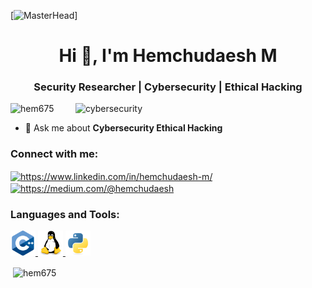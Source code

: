 [![MasterHead](https://www.simplilearn.com/ice9/free_resources_article_thumb/The_Top20Cybersecurity_Terms_You_Need_to_Know.jpg)]
<h1 align="center">Hi 👋, I'm Hemchudaesh M</h1>
<h3 align="center">Security Researcher | Cybersecurity | Ethical Hacking</h3>
<img align="right" alt="cybersecurity" width="400" src="https://seela.io/wp-content/uploads/2023/06/Julia_de_Seela_an_illustration_for_a_course_about_reverse_engin_293a3ec5-071d-4ea5-a1ca-a80c9dfb8f4c-1024x574.png">

<p align="left"> <img src="https://komarev.com/ghpvc/?username=hem675&label=Profile%20views&color=0e75b6&style=flat" alt="hem675" /> </p>

- 💬 Ask me about **Cybersecurity Ethical Hacking**

<h3 align="left">Connect with me:</h3>
<p align="left">
<a href="https://linkedin.com/in/https://www.linkedin.com/in/hemchudaesh-m/" target="blank"><img align="center" src="https://raw.githubusercontent.com/rahuldkjain/github-profile-readme-generator/master/src/images/icons/Social/linked-in-alt.svg" alt="https://www.linkedin.com/in/hemchudaesh-m/" height="30" width="40" /></a>
<a href="https://medium.com/https://medium.com/@hemchudaesh" target="blank"><img align="center" src="https://raw.githubusercontent.com/rahuldkjain/github-profile-readme-generator/master/src/images/icons/Social/medium.svg" alt="https://medium.com/@hemchudaesh" height="30" width="40" /></a>
</p>

<h3 align="left">Languages and Tools:</h3>
<p align="left"> <a href="https://www.w3schools.com/cpp/" target="_blank" rel="noreferrer"> <img src="https://raw.githubusercontent.com/devicons/devicon/master/icons/cplusplus/cplusplus-original.svg" alt="cplusplus" width="40" height="40"/> </a> <a href="https://www.linux.org/" target="_blank" rel="noreferrer"> <img src="https://raw.githubusercontent.com/devicons/devicon/master/icons/linux/linux-original.svg" alt="linux" width="40" height="40"/> </a> <a href="https://www.python.org" target="_blank" rel="noreferrer"> <img src="https://raw.githubusercontent.com/devicons/devicon/master/icons/python/python-original.svg" alt="python" width="40" height="40"/> </a> </p>

<p>&nbsp;<img align="center" src="https://github-readme-stats.vercel.app/api?username=hem675&show_icons=true&locale=en" alt="hem675" /></p>
